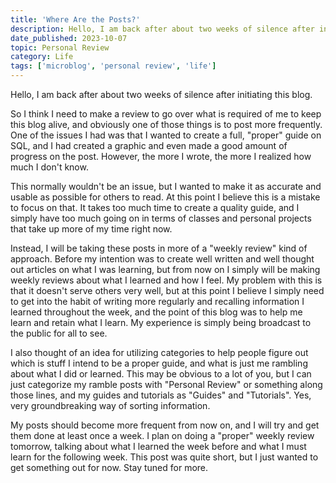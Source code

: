 ```yaml
---
title: 'Where Are the Posts?'
description: Hello, I am back after about two weeks of silence after initiating this blog.
date_published: 2023-10-07
topic: Personal Review
category: Life
tags: ['microblog', 'personal review', 'life']
---
```


Hello, I am back after about two weeks of silence after initiating this blog.

So I think I need to make a review to go over what is required of me to keep this blog alive, and obviously one of those things is to post more frequently. One of the issues I had was that I wanted to create a full, "proper" guide on SQL, and I had created a graphic and even made a good amount of progress on the post. However, the more I wrote, the more I realized how much I don't know.

This normally wouldn't be an issue, but I wanted to make it as accurate and usable as possible for others to read. At this point I believe this is a mistake to focus on that. It takes too much time to create a quality guide, and I simply have too much going on in terms of classes and personal projects that take up more of my time right now.

Instead, I will be taking these posts in more of a "weekly review" kind of approach. Before my intention was to create well written and well thought out articles on what I was learning, but from now on I simply will be making weekly reviews about what I learned and how I feel. My problem with this is that it doesn't serve others very well, but at this point I believe I simply need to get into the habit of writing more regularly and recalling information I learned throughout the week, and the point of this blog was to help me learn and retain what I learn. My experience is simply being broadcast to the public for all to see.

I also thought of an idea for utilizing categories to help people figure out which is stuff I intend to be a proper guide, and what is just me rambling about what I did or learned. This may be obvious to a lot of you, but I can just categorize my ramble posts with "Personal Review" or something along those lines, and my guides and tutorials as "Guides" and "Tutorials". Yes, very groundbreaking way of sorting information.

My posts should become more frequent from now on, and I will try and get them done at least once a week. I plan on doing a "proper" weekly review tomorrow, talking about what I learned the week before and what I must learn for the following week. This post was quite short, but I just wanted to get something out for now. Stay tuned for more.
